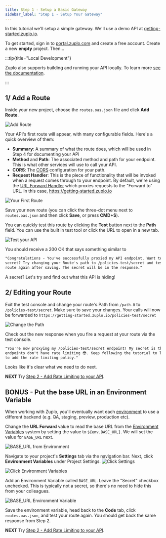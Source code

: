 ```yaml
---
title: Step 1 - Setup a Basic Gateway
sidebar_label: "Step 1 - Setup Your Gateway"
---
```


In this tutorial we'll setup a simple gateway. We'll use a demo API at
[getting-started.zuplo.io](https://getting-started.zuplo.io).

To get started, sign in to [portal.zuplo.com](https://portal.zuplo.com) and
create a free account. Create a new **empty** project. Then...

:::tip{title="Local Development"}

Zuplo also supports building and running your API locally. To learn more
[see the documentation](./local-development.md).

:::

## 1/ Add a Route

Inside your new project, choose the `routes.oas.json` file and click **Add
Route**.

![Add Route](../../public/media/step-1-setup-basic-gateway/image-11.png)

Your API's first route will appear, with many configurable fields. Here's a
quick overview of them:

- **Summary**: A summary of what the route does, which will be used in Step 4
  for documenting your API
- **Method** and **Path**: The associated method and path for your endpoint.
  This is what other services will use to call your API.
- **CORS**: The [CORS](https://developer.mozilla.org/en-US/docs/Web/HTTP/CORS)
  configuration for your path.
- **Request Handler**: This is the piece of functionality that will be invoked
  when a request comes through to your endpoint. By default, we're using the
  [URL Forward Handler](../handlers/url-forward.md) which proxies requests to
  the "Forward to" URL. In this case, https://getting-started.zuplo.io

![Your First Route](../../public/media/step-1-setup-basic-gateway/image-14.png)

Save your new route (you can click the three-dot menu next to `routes.oas.json`
and then click **Save**, or press **CMD+S**).

You can quickly test this route by clicking the **Test** button next to the
**Path** field. You can use the built in test tool or click the URL to open in a
new tab.

![Test your API](../../public/media/step-1-setup-basic-gateway/image-15.png)

You should receive a 200 OK that says something similar to

```txt
"Congratulations - You've successfully proxied my API endpoint. Want to know a
secret? Try changing your Route's path to /policies-test/secret and test your
route again after saving. The secret will be in the response."
```

A secret? Let's try and find out what this API is hiding!

## 2/ Editing your Route

Exit the test console and change your route's Path from `/path-0` to
`/policies-test/secret`. Make sure to save your changes. Your calls will now be
forwarded to `https://getting-started.zuplo.io/policies-test/secret`

![Change the Path](../../public/media/step-1-setup-basic-gateway/image-16.png)

Check out the new response when you fire a request at your route via the test
console.

```txt
"You're now proxying my /policies-test/secret endpoint! My secret is that my
endpoints don't have rate limiting 😳. Keep following the tutorial to learn how
to add the rate limiting policy."
```

Looks like it's clear what we need to do next.

**NEXT** Try
[Step 2 - Add Rate Limiting to your API](./step-2-add-rate-limiting.md).

## BONUS - Put the base URL in an Environment Variable

When working with Zuplo, you'll eventually want each
[environment](/docs/articles/environments) to use a different backend (e.g. QA,
staging, preview, production etc).

Change the **URL Forward** value to read the base URL from the
[Environment Variables](/docs/articles/environment-variables) system by setting
the value to `${env.BASE_URL}`. We will set the value for `BASE_URL` next.

![BASE_URL from Environment](../../public/media/step-1-setup-basic-gateway/image-8.png)

Navigate to your project's **Settings** tab via the navigation bar. Next, click
**Environment Variables** under Project Settings.
![Click Settings](../../public/media/step-1-setup-basic-gateway/image-17.png)

![Click Environment Variables](../../public/media/step-1-setup-basic-gateway/image-18.png)

Add an Environment Variable called `BASE_URL`. Leave the "Secret" checkbox
unchecked. This is typically not a secret, so there's no need to hide this from
your colleagues.

![BASE_URL Environment Variable](../../public/media/step-1-setup-basic-gateway/image-20.png)

Save the environment variable, head back to the **Code** tab, click
`routes.oas.json`, and test your route again. You should get back the same
response from Step 2.

**NEXT** Try
[Step 2 - Add Rate Limiting to your API](./step-2-add-rate-limiting.md).
